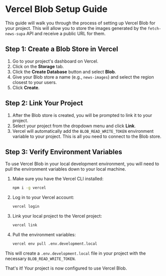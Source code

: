 # Vercel Blob Setup Guide

This guide will walk you through the process of setting up Vercel Blob for your project. This will allow you to store the images generated by the `fetch-news-supa` API and receive a public URL for them.

## Step 1: Create a Blob Store in Vercel

1.  Go to your project's dashboard on Vercel.
2.  Click on the **Storage** tab.
3.  Click the **Create Database** button and select **Blob**.
4.  Give your Blob store a name (e.g., `news-images`) and select the region closest to your users.
5.  Click **Create**.

## Step 2: Link Your Project

1.  After the Blob store is created, you will be prompted to link it to your project.
2.  Select your project from the dropdown menu and click **Link**.
3.  Vercel will automatically add the `BLOB_READ_WRITE_TOKEN` environment variable to your project. This is all you need to connect to the Blob store.

## Step 3: Verify Environment Variables

To use Vercel Blob in your local development environment, you will need to pull the environment variables down to your local machine.

1.  Make sure you have the Vercel CLI installed:

    ```bash
    npm i -g vercel
    ```

2.  Log in to your Vercel account:

    ```bash
    vercel login
    ```

3.  Link your local project to the Vercel project:

    ```bash
    vercel link
    ```

4.  Pull the environment variables:

    ```bash
    vercel env pull .env.development.local
    ```

This will create a `.env.development.local` file in your project with the necessary `BLOB_READ_WRITE_TOKEN`.

That's it! Your project is now configured to use Vercel Blob.
